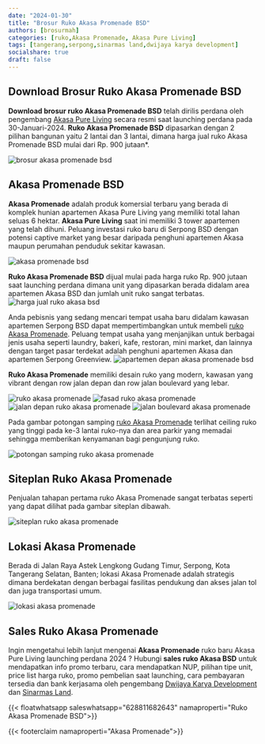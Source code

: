 ```yaml
---
date: "2024-01-30"
title: "Brosur Ruko Akasa Promenade BSD"
authors: [brosurmah]
categories: [ruko,Akasa Promenade, Akasa Pure Living]
tags: [tangerang,serpong,sinarmas land,dwijaya karya development]
socialshare: true
draft: false
---
```


## Download Brosur Ruko Akasa Promenade BSD
**Download brosur ruko Akasa Promenade BSD** telah dirilis perdana oleh pengembang [Akasa Pure Living](https://bsdcityhome.com/project/akasa-pure-living-bsd/#?) secara resmi saat launching perdana pada 30-Januari-2024. **Ruko Akasa Promenade BSD** dipasarkan dengan 2 pilihan bangunan yaitu 2 lantai dan 3 lantai, dimana harga jual ruko Akasa Promenade BSD mulai dari Rp. 900 jutaan*.

![brosur akasa promenade bsd](brosur-ruko-akasa-promenade-bsd.webp)

## Akasa Promenade BSD
**Akasa Promenade** adalah produk komersial terbaru yang berada di komplek hunian apartemen Akasa Pure Living yang memiliki total lahan seluas 6 hektar. **Akasa Pure Living** saat ini memiliki 3 tower apartemen yang telah dihuni. Peluang investasi ruko baru di Serpong BSD dengan potensi captive market yang besar daripada penghuni apartemen Akasa maupun perumahan penduduk sekitar kawasan.

![akasa promenade bsd](akasa-promenade-bsd.webp)

**Ruko Akasa Promenade BSD** dijual mulai pada harga ruko Rp. 900 jutaan saat launching perdana dimana unit yang dipasarkan berada didalam area apartemen Akasa BSD dan jumlah unit ruko sangat terbatas.
![harga jual ruko akasa bsd](harga-jual-ruko-akasa-bsd.webp)

Anda pebisnis yang sedang mencari tempat usaha baru didalam kawasan apartemen Serpong BSD dapat mempertimbangkan untuk membeli [ruko Akasa Promenade](https://investproperti.com/ruko-akasa-promenade-bsd/). Peluang tempat usaha yang menjanjikan untuk berbagai jenis usaha seperti laundry, bakeri, kafe, restoran, mini market, dan lainnya dengan target pasar terdekat adalah penghuni apartemen Akasa dan apartemen Serpong Greenview.
![apartemen depan akasa promenade bsd](apartemen-depan-akasa-promenade.webp)

**Ruko Akasa Promenade** memiliki desain ruko yang modern, kawasan yang vibrant dengan row jalan depan dan row jalan boulevard yang lebar.

![ruko akasa promenade](ruko-akasa-promenade.webp)
![fasad ruko akasa promenade](fasad-ruko-akasa-promenade.webp)
![jalan depan ruko akasa promenade](jalan-depan-ruko-akasa-promenade.webp)
![jalan boulevard akasa promenade](jalan-boulevard-akasa-promenade.webp)

Pada gambar potongan samping [ruko Akasa Promenade](https://www.propertilaunch.com/2024/01/akasa-promenade-bsd-ruko-baru-apartemen.html) terlihat ceiling ruko yang tinggi pada ke-3 lantai ruko-nya dan area parkir yang memadai sehingga memberikan kenyamanan bagi pengunjung ruko.

![potongan samping ruko akasa promenade](potongan-samping-ruko-akasa-promenade.webp)

## Siteplan Ruko Akasa Promenade
Penjualan tahapan pertama ruko Akasa Promenade sangat terbatas seperti yang dapat dilihat pada gambar siteplan dibawah.

![siteplan ruko akasa promenade](siteplan-ruko-akasa-promenade-bsd.webp)

## Lokasi Akasa Promenade
Berada di Jalan Raya Astek Lengkong Gudang Timur, Serpong, Kota Tangerang Selatan, Banten; lokasi Akasa Promenade adalah strategis dimana berdekatan dengan berbagai fasilitas pendukung dan akses jalan tol dan juga transportasi umum.

![lokasi akasa promenade](lokasi-akasa-promenade.webp)

## Sales Ruko Akasa Promenade
Ingin mengetahui lebih lanjut mengenai **Akasa Promenade** ruko baru Akasa Pure Living launching perdana 2024 ? Hubungi **sales ruko Akasa BSD** untuk mendapatkan info promo terbaru, cara mendapatkan NUP, pilihan tipe unit, price list harga ruko, promo pembelian saat launching, cara pembayaran tersedia dan bank kerjasama oleh pengembang [Dwijaya Karya Development](https://dwijayakarya.com/#?) dan [Sinarmas Land](https://www.sinarmasland.com/#?).

{{< floatwhatsapp saleswhatsapp="628811682643" namaproperti="Ruko Akasa Promenade BSD">}}

{{< footerclaim namaproperti="Akasa Promenade">}}